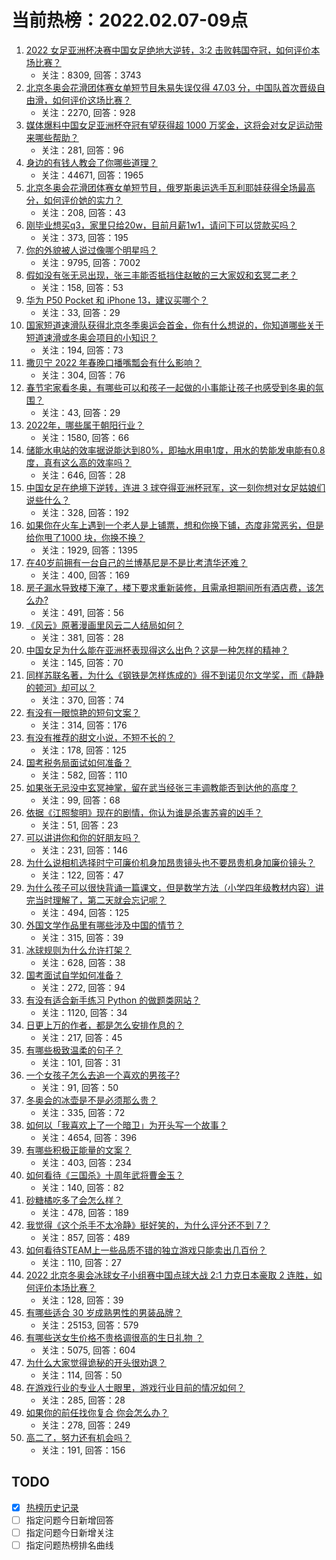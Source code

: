 # 当前热榜：2022.02.07-09点
1. [2022 女足亚洲杯决赛中国女足绝地大逆转，3:2 击败韩国夺冠，如何评价本场比赛？](https://www.zhihu.com/question/515048261)
    * 关注：8309, 回答：3743
2. [北京冬奥会花滑团体赛女单短节目朱易失误仅得 47.03 分，中国队首次晋级自由滑，如何评价这场比赛？](https://www.zhihu.com/question/514984201)
    * 关注：2270, 回答：928
3. [媒体爆料中国女足亚洲杯夺冠有望获得超 1000 万奖金，这将会对女足运动带来哪些帮助？](https://www.zhihu.com/question/515081138)
    * 关注：281, 回答：96
4. [身边的有钱人教会了你哪些道理？](https://www.zhihu.com/question/430653175)
    * 关注：44671, 回答：1965
5. [北京冬奥会花滑团体赛女单短节目，俄罗斯奥运选手瓦利耶娃获得全场最高分，如何评价她的实力？](https://www.zhihu.com/question/515000205)
    * 关注：208, 回答：43
6. [刚毕业想买q3，家里只给20w，目前月薪1w1，请问下可以贷款买吗？](https://www.zhihu.com/question/514660967)
    * 关注：373, 回答：195
7. [你的外貌被人说过像哪个明星吗？](https://www.zhihu.com/question/367145594)
    * 关注：9795, 回答：7002
8. [假如没有张无忌出现，张三丰能否抵挡住赵敏的三大家奴和玄冥二老？](https://www.zhihu.com/question/513346062)
    * 关注：158, 回答：53
9. [华为 P50 Pocket 和 iPhone 13，建议买哪个？](https://www.zhihu.com/question/514530747)
    * 关注：33, 回答：29
10. [国家短道速滑队获得北京冬季奥运会首金，你有什么想说的，你知道哪些关于短道速滑或冬奥会项目的小知识？](https://www.zhihu.com/question/514923975)
    * 关注：194, 回答：73
11. [撒贝宁 2022 年春晚口播嘴瓢会有什么影响？](https://www.zhihu.com/question/514309993)
    * 关注：304, 回答：76
12. [春节宅家看冬奥，有哪些可以和孩子一起做的小事能让孩子也感受到冬奥的氛围？](https://www.zhihu.com/question/514697996)
    * 关注：43, 回答：29
13. [2022年，哪些属于朝阳行业？](https://www.zhihu.com/question/510510758)
    * 关注：1580, 回答：66
14. [储能水电站的效率据说能达到80%，即抽水用电1度，用水的势能发电能有0.8度，真有这么高的效率吗？](https://www.zhihu.com/question/511712117)
    * 关注：646, 回答：28
15. [中国女足在绝境下逆转，连进 3 球夺得亚洲杯冠军，这一刻你想对女足姑娘们说些什么？](https://www.zhihu.com/question/515065472)
    * 关注：328, 回答：192
16. [如果你在火车上遇到一个老人是上铺票，想和你换下铺，态度非常恶劣，但是给你甩了1000 块，你换不换？](https://www.zhihu.com/question/508813224)
    * 关注：1929, 回答：1395
17. [在40岁前拥有一台自己的兰博基尼是不是比考清华还难？](https://www.zhihu.com/question/292582765)
    * 关注：400, 回答：169
18. [房子漏水导致楼下淹了，楼下要求重新装修，且需承担期间所有酒店费，该怎么办?](https://www.zhihu.com/question/514482431)
    * 关注：491, 回答：56
19. [《风云》原著漫画里风云二人结局如何？](https://www.zhihu.com/question/22512020)
    * 关注：381, 回答：28
20. [中国女足为什么能在亚洲杯表现得这么出色？这是一种怎样的精神？](https://www.zhihu.com/question/515063369)
    * 关注：145, 回答：70
21. [同样苏联名著，为什么《钢铁是怎样炼成的》得不到诺贝尔文学奖，而《静静的顿河》却可以？](https://www.zhihu.com/question/514512554)
    * 关注：370, 回答：74
22. [有没有一眼惊艳的短句文案？](https://www.zhihu.com/question/507763968)
    * 关注：314, 回答：176
23. [有没有推荐的甜文小说，不短不长的？](https://www.zhihu.com/question/501527913)
    * 关注：178, 回答：125
24. [国考税务局面试如何准备？](https://www.zhihu.com/question/375776296)
    * 关注：582, 回答：110
25. [如果张无忌没中玄冥神掌，留在武当经张三丰调教能否到达他的高度？](https://www.zhihu.com/question/318607818)
    * 关注：99, 回答：68
26. [依据《江照黎明》现在的剧情，你认为谁是杀害苏睿的凶手？](https://www.zhihu.com/question/513898358)
    * 关注：51, 回答：23
27. [可以讲讲你和你的好朋友吗？](https://www.zhihu.com/question/513665080)
    * 关注：231, 回答：146
28. [为什么说相机选择时宁可廉价机身加昂贵镜头也不要昂贵机身加廉价镜头？](https://www.zhihu.com/question/462384215)
    * 关注：122, 回答：47
29. [为什么孩子可以很快背诵一篇课文，但是数学方法（小学四年级教材内容）讲完当时理解了，第二天就会忘记呢？](https://www.zhihu.com/question/456931156)
    * 关注：494, 回答：125
30. [外国文学作品里有哪些涉及中国的情节？](https://www.zhihu.com/question/265285452)
    * 关注：315, 回答：39
31. [冰球规则为什么允许打架？](https://www.zhihu.com/question/24847394)
    * 关注：628, 回答：38
32. [国考面试自学如何准备？](https://www.zhihu.com/question/266361023)
    * 关注：272, 回答：94
33. [有没有适合新手练习 Python 的做题类网站？](https://www.zhihu.com/question/442492817)
    * 关注：1120, 回答：34
34. [日更上万的作者，都是怎么安排作息的？](https://www.zhihu.com/question/510864313)
    * 关注：217, 回答：45
35. [有哪些极致温柔的句子？](https://www.zhihu.com/question/514571147)
    * 关注：101, 回答：31
36. [一个女孩子怎么去追一个喜欢的男孩子?](https://www.zhihu.com/question/506230208)
    * 关注：91, 回答：50
37. [冬奥会的冰壶是不是必须那么贵？](https://www.zhihu.com/question/514959116)
    * 关注：335, 回答：72
38. [如何以「我喜欢上了一个暗卫」为开头写一个故事？](https://www.zhihu.com/question/432004366)
    * 关注：4654, 回答：396
39. [有哪些积极正能量的文案？](https://www.zhihu.com/question/506982191)
    * 关注：403, 回答：234
40. [如何看待《三国杀》十周年武将曹金玉？](https://www.zhihu.com/question/514750779)
    * 关注：140, 回答：82
41. [砂糖橘吃多了会怎么样？](https://www.zhihu.com/question/513535465)
    * 关注：478, 回答：189
42. [我觉得《这个杀手不太冷静》挺好笑的，为什么评分还不到 7？](https://www.zhihu.com/question/514611371)
    * 关注：857, 回答：489
43. [如何看待STEAM上一些品质不错的独立游戏只能卖出几百份？](https://www.zhihu.com/question/61368271)
    * 关注：110, 回答：27
44. [2022 北京冬奥会冰球女子小组赛中国点球大战 2:1 力克日本豪取 2 连胜，如何评价本场比赛？](https://www.zhihu.com/question/515030618)
    * 关注：128, 回答：39
45. [有哪些适合 30 岁成熟男性的男装品牌？](https://www.zhihu.com/question/265777777)
    * 关注：25153, 回答：579
46. [有哪些送女生价格不贵格调很高的生日礼物 ？](https://www.zhihu.com/question/277831030)
    * 关注：5075, 回答：604
47. [为什么大家觉得诡秘的开头很劝退？](https://www.zhihu.com/question/513540359)
    * 关注：114, 回答：50
48. [在游戏行业的专业人士眼里，游戏行业目前的情况如何？](https://www.zhihu.com/question/339348237)
    * 关注：285, 回答：28
49. [如果你的前任找你复合 你会怎么办？](https://www.zhihu.com/question/513220931)
    * 关注：278, 回答：249
50. [高二了，努力还有机会吗？](https://www.zhihu.com/question/514999622)
    * 关注：191, 回答：156
## TODO
* [x] [热榜历史记录](hot_history/AllHot.md)
* [ ] 指定问题今日新增回答
* [ ] 指定问题今日新增关注
* [ ] 指定问题热榜排名曲线
